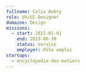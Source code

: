```yaml
---
fullname: Celia Aubry
role: UX/UI Designer
domaine: Design
missions:
  - start: 2022-01-01
    end: 2023-06-30
    status: service
    employer: Pôle emploi
startups:
  - encyclopedie-des-metiers
---
```

